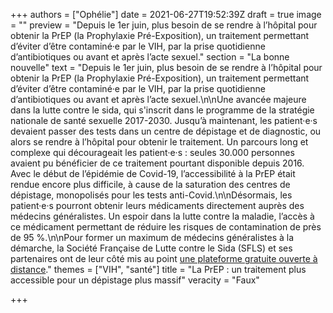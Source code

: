 +++
authors = ["Ophélie"]
date = 2021-06-27T19:52:39Z
draft = true
image = ""
preview = "Depuis le 1er juin, plus besoin de se rendre à l’hôpital pour obtenir la PrEP (la Prophylaxie Pré-Exposition), un traitement permettant d’éviter d’être contaminé·e par le VIH, par la prise quotidienne d’antibiotiques ou avant et après l’acte sexuel."
section = "La bonne nouvelle"
text = "Depuis le 1er juin, plus besoin de se rendre à l’hôpital pour obtenir la PrEP (la Prophylaxie Pré-Exposition), un traitement permettant d’éviter d’être contaminé·e par le VIH, par la prise quotidienne d’antibiotiques ou avant et après l’acte sexuel.\n\nUne avancée majeure dans la lutte contre le sida, qui s'inscrit dans le programme de la stratégie nationale de santé sexuelle 2017-2030. Jusqu’à maintenant, les patient·e·s devaient passer des tests dans un centre de dépistage et de diagnostic, ou alors se rendre à l’hôpital pour obtenir le traitement. Un parcours long et complexe qui décourageait les patient·e·s : seules 30.000 personnes avaient pu bénéficier de ce traitement pourtant disponible depuis 2016. Avec le début de l’épidémie de Covid-19, l’accessibilité à la PrEP était rendue encore plus difficile, à cause de la saturation des centres de dépistage, monopolisés pour les tests anti-Covid.\n\nDésormais, les patient·e·s pourront obtenir leurs médicaments directement auprès des médecins généralistes. Un espoir dans la lutte contre la maladie, l’accès à ce médicament permettant de réduire les risques de contamination de près de 95 %.\n\nPour former un maximum de médecins généralistes à la démarche, la Société Française de Lutte contre le Sida (SFLS) et ses partenaires ont de leur côté mis au point [une plateforme gratuite ouverte à distance](https://www.formaprep.org/)."
themes = ["VIH", "santé"]
title = "La PrEP : un traitement plus accessible pour un dépistage plus massif"
veracity = "Faux"

+++
